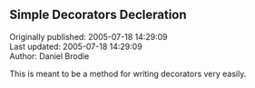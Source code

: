 ## Simple Decorators Decleration  
Originally published: 2005-07-18 14:29:09  
Last updated: 2005-07-18 14:29:09  
Author: Daniel Brodie  
  
This is meant to be a method for writing decorators very easily.